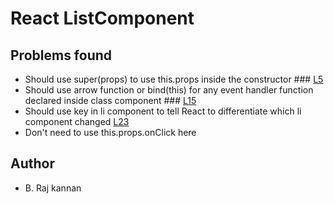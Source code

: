 # React ListComponent

## Problems found
- Should use super(props) to use this.props inside the constructor ### [L5](https://github.com/rajkannanbalu/ReactBasics/blob/master/ReactBasics/src/ListComponent.js#L5) 
- Should use arrow function or bind(this) for any event handler function declared inside class component ### [L15](https://github.com/rajkannanbalu/ReactBasics/blob/master/ReactBasics/src/ListComponent.js#L15) 
- Should use key in li component to tell React to differentiate which li component changed [L23](https://github.com/rajkannanbalu/ReactBasics/blob/master/ReactBasics/src/ListComponent.js#L23)
- Don't need to use this.props.onClick here

## Author

- B. Raj kannan
